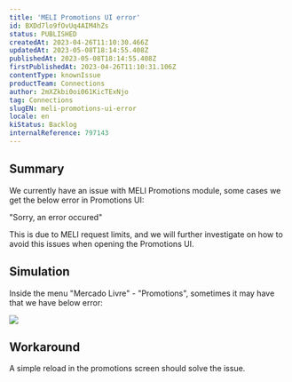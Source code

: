 ```yaml
---
title: 'MELI Promotions UI error'
id: BXDd7lo9fOvUq4AIM4hZs
status: PUBLISHED
createdAt: 2023-04-26T11:10:30.466Z
updatedAt: 2023-05-08T18:14:55.408Z
publishedAt: 2023-05-08T18:14:55.408Z
firstPublishedAt: 2023-04-26T11:10:31.106Z
contentType: knownIssue
productTeam: Connections
author: 2mXZkbi0oi061KicTExNjo
tag: Connections
slugEN: meli-promotions-ui-error
locale: en
kiStatus: Backlog
internalReference: 797143
---
```


## Summary



We currently have an issue with MELI Promotions module, some cases we get the below error in Promotions UI:

"Sorry, an error occured"

This is due to MELI request limits, and we will further investigate on how to avoid this issues when opening the Promotions UI.


##

## Simulation



Inside the menu "Mercado Livre" -  "Promotions", sometimes it may have that we have below error:

 ![](https://vtexhelp.zendesk.com/attachments/token/nTFCikj9ovOIsLA0QqkjuAwkU/?name=image.png)


##

## Workaround


A simple reload in the promotions screen should solve the issue.






